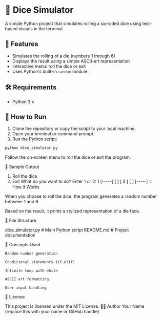 # 🎲 Dice Simulator

A simple Python project that simulates rolling a six-sided dice using text-based visuals in the terminal.

## 📌 Features

- Simulates the rolling of a die (numbers 1 through 6)
- Displays the result using a simple ASCII-art representation
- Interactive menu: roll the dice or exit
- Uses Python's built-in `random` module

## 🛠️ Requirements

- Python 3.x

## 🚀 How to Run

1. Clone the repository or copy the script to your local machine.
2. Open your terminal or command prompt.
3. Run the Python script:

```bash
python dice_simulator.py
```
Follow the on-screen menu to roll the dice or exit the program.

📸 Sample Output
1. Roll the dice
2. Exit
What do you want to do? Enter 1 or 2: 1
[-----]
[     ]
[  0  ]
[     ]
[-----]
💡 How It Works

  When you choose to roll the dice, the program generates a random number between 1 and 6.
  
  Based on the result, it prints a stylized representation of a die face.
  
📂 File Structure

dice_simulator.py     # Main Python script
README.md             # Project documentation

🧠 Concepts Used

    Random number generation

    Conditional statements (if-elif)

    Infinite loop with while

    ASCII art formatting

    User input handling

📃 License

This project is licensed under the MIT License.
👨‍💻 Author
Your Name (replace this with your name or GitHub handle)

